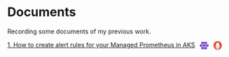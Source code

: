 # Documents
Recording some documents of my previous work.

<a href="./AKS-maintaince/Create-alert-rules.md">1. How to create alert rules for your Managed Prometheus in AKS</a>&ensp;
<img src="./assets/images/readme/aks.svg" alt="AKS" height="20" style="vertical-align: middle;">&ensp;
<img src="./assets/images/readme/prometheus.svg" alt="Prometheus" height="20" style="vertical-align: middle;">

